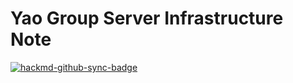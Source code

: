 # Yao Group Server Infrastructure Note

[![hackmd-github-sync-badge](https://hackmd.io/dd8wi827SpCLAe8p2Ype6w/badge)](https://hackmd.io/dd8wi827SpCLAe8p2Ype6w)

